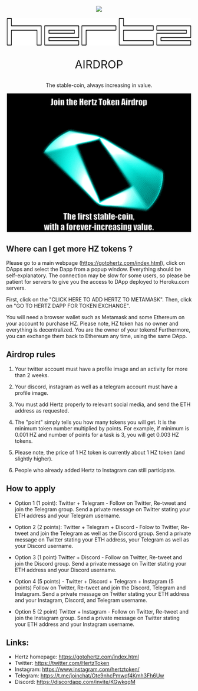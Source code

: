 


<p align="center">
  <img src="http://gotohertz.com/img/underline.png" width="100">  
</p>

<p align="center">
  <img src="https://raw.githubusercontent.com/olejardamir/Hertz/master/mainWebPage/img/letters.png" width="500" title="Letters">  
</p>
<p align="center" style="font-size: 30px;">AIRDROP</p>

<p align="center">The stable-coin, always increasing in value.</p>


<p align="center">
  <img src="https://raw.githubusercontent.com/olejardamir/Hertz/master/airdrop_1/AIRDROP.gif" width="500" title="Letters">  
</p>



## Where can I get more HZ tokens ?
Please go to a main webpage (https://gotohertz.com/index.html), click on DApps and select the Dapp from a popup window. Everything should be self-explanatory. The connection may be slow for some users, so please be patient for servers to give you the access to DApp deployed to Heroku.com servers. 

First, click on the "CLICK HERE TO ADD HERTZ TO METAMASK". Then, click on "GO TO HERTZ DAPP FOR TOKEN EXCHANGE".

You will need a browser wallet such as Metamask and some Ethereum on your account to purchase HZ. Please note, HZ token has no owner and everything is decentralized. You are the owner of your tokens! Furthermore, you can exchange them back to Ethereum any time, using the same DApp.


## Airdrop rules
1. Your twitter account must have a profile image and an activity for more than 2 weeks.

2. Your discord, instagram as well as a telegram account must have a profile image.

3. You must add Hertz properly to relevant social media, and send the ETH address as requested.

4. The "point" simply tells you how many tokens you will get. It is the minimum token number multiplied by points. For example, if minimum is 0.001 HZ and number of points for a task is 3, you will get 0.003 HZ tokens.

5. Please note, the price of 1 HZ token is currently about 1 HZ token (and slightly higher).

6. People who already added Hertz to Instagram can still participate.



## How to apply

- Option 1 (1 point): Twitter + Telegram - Follow on Twitter, Re-tweet and join the Telegram group. Send a private message on Twitter stating your ETH address and your Telegram username.

- Option 2 (2 points): Twitter + Telegram + Discord - Folow to Twitter, Re-tweet and join the Telegram as well as the Discord group. Send a private message on Twitter stating your ETH address, your Telegram as well as your Discord username.

- Option 3  (1 point) Twitter + Discord -  Follow on Twitter, Re-tweet and join the Discord group. Send a private message on Twitter stating your ETH address and your Discord username.

- Option 4 (5 points) - Twitter + Discord + Telegram + Instagram (5 points) Follow on Twitter, Re-tweet and join the Discord, Telegram and Instagram. Send a private message on Twitter stating your ETH address and your Instagram, Discord, and Telegram username.

- Option 5  (2 point) Twitter + Instagram -  Follow on Twitter, Re-tweet and join the Instagram group. Send a private message on Twitter stating your ETH address and your Instagram username.



## Links:
- Hertz homepage: https://gotohertz.com/index.html
- Twitter: https://twitter.com/HertzToken
- Instagram: https://www.instagram.com/hertztoken/
- Telegram: https://t.me/joinchat/Ote9nhcPmwqf4Kmh3Fh6Uw
- Discord: https://discordapp.com/invite/KGwkqqM
